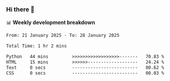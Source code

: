 ### Hi there 👋

<!--
**rajaahdjey/rajaahdjey** is a ✨ _special_ ✨ repository because its `README.md` (this file) appears on your GitHub profile.

Here are some ideas to get you started:

- 🔭 I’m currently working on ...
- 🌱 I’m currently learning ...
- 👯 I’m looking to collaborate on ...
- 🤔 I’m looking for help with ...
- 💬 Ask me about ...
- 📫 How to reach me: ...
- 😄 Pronouns: ...
- ⚡ Fun fact: ...
-->

📊 **Weekly development breakdown**
<!--START_SECTION:waka-->

```txt
From: 21 January 2025 - To: 28 January 2025

Total Time: 1 hr 2 mins

Python   44 mins         >>>>>>>>>>>>>>>>>>-------   70.83 %
HTML     15 mins         >>>>>>-------------------   24.24 %
Text     0 secs          -------------------------   00.62 %
CSS      0 secs          -------------------------   00.03 %
```

<!--END_SECTION:waka-->
